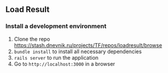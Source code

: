 ## Load Result

### Install a development environment

1. Clone the repo https://stash.dnevnik.ru/projects/TF/repos/loadresult/browse
2. `bundle install` to install all necessary dependencies
3. `rails server` to run the application
4. Go to `http://localhost:3000` in a browser
